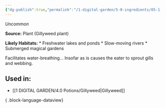 ```yaml
---
{"dg-publish":true,"permalink":"/1-digital-garden/5-0-ingredients/05-1-plants/gillyweed-bundle-of/","tags":["ingredient","uncommon"]}
---
```


*Uncommon* 

**Source:** Plant (Gillyweed plant) 

**Likely Habitats:** * Freshwater lakes and ponds * Slow-moving rivers * Submerged magical gardens 

Facilitates water-breathing... Insofar as is causes the eater to sprout gills and webbing.

## Used in:

- [[1 DIGITAL GARDEN/4.0 Potions/Gillyweed\|Gillyweed]]

{ .block-language-dataview}

